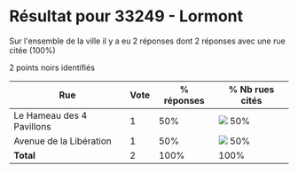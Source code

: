 # Résultat pour 33249 - Lormont

Sur l'ensemble de la ville il y a eu 2 réponses dont 2 réponses avec une rue citée (100%)

2 points noirs identifiés

| Rue | Vote | % réponses | % Nb rues cités|
|-----|------|------------|----------------|
| Le Hameau des 4 Pavillons | 1 | 50% | <img src="../../img/bar_50.gif" />&nbsp;50%|
| Avenue de la Libération | 1 | 50% | <img src="../../img/bar_50.gif" />&nbsp;50%|
| **Total** | 2 | 100% | 100%|
